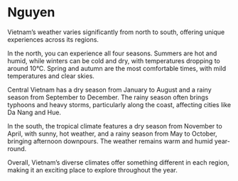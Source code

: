# Nguyen
Vietnam’s weather varies significantly from north to south, offering unique experiences across its regions.

In the north, you can experience all four seasons. Summers are hot and humid, while winters can be cold and dry, with temperatures dropping to around 10°C. Spring and autumn are the most comfortable times, with mild temperatures and clear skies.

Central Vietnam has a dry season from January to August and a rainy season from September to December. The rainy season often brings typhoons and heavy storms, particularly along the coast, affecting cities like Da Nang and Hue.

In the south, the tropical climate features a dry season from November to April, with sunny, hot weather, and a rainy season from May to October, bringing afternoon downpours. The weather remains warm and humid year-round.

Overall, Vietnam’s diverse climates offer something different in each region, making it an exciting place to explore throughout the year.